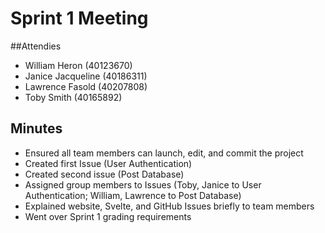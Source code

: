 # Sprint 1 Meeting

##Attendies
- William Heron (40123670)
- Janice Jacqueline (40186311)
- Lawrence Fasold (40207808)
- Toby Smith (40165892)

## Minutes
- Ensured all team members can launch, edit, and commit the project
- Created first Issue (User Authentication)
- Created second issue (Post Database)
- Assigned group members to Issues (Toby, Janice to User Authentication; William, Lawrence to Post Database)
- Explained website, Svelte, and GitHub Issues briefly to team members
- Went over Sprint 1 grading requirements